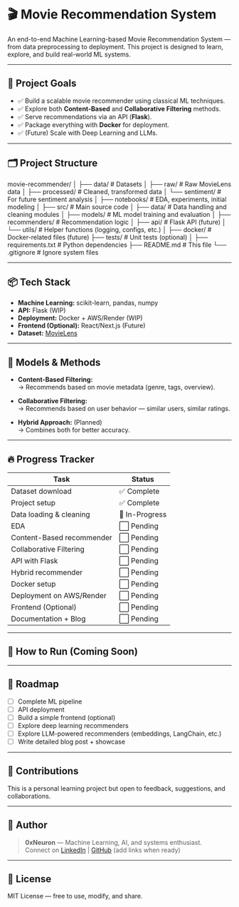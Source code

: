 # 🎬 Movie Recommendation System

An end-to-end Machine Learning-based Movie Recommendation System — from data preprocessing to deployment. This project is designed to learn, explore, and build real-world ML systems.

---

## 🚀 Project Goals
- ✅ Build a scalable movie recommender using classical ML techniques.
- ✅ Explore both **Content-Based** and **Collaborative Filtering** methods.
- ✅ Serve recommendations via an API (**Flask**).
- ✅ Package everything with **Docker** for deployment.
- ✅ (Future) Scale with Deep Learning and LLMs.

---

## 🗂️ Project Structure

movie-recommender/
│
├── data/ # Datasets
│ ├── raw/ # Raw MovieLens data
│ ├── processed/ # Cleaned, transformed data
│ └── sentiment/ # For future sentiment analysis
│
├── notebooks/ # EDA, experiments, initial modeling
│
├── src/ # Main source code
│ ├── data/ # Data handling and cleaning modules
│ ├── models/ # ML model training and evaluation
│ ├── recommenders/ # Recommendation logic
│ ├── api/ # Flask API (future)
│ └── utils/ # Helper functions (logging, configs, etc.)
│
├── docker/ # Docker-related files (future)
├── tests/ # Unit tests (optional)
│
├── requirements.txt # Python dependencies
├── README.md # This file
└── .gitignore # Ignore system files


---

## 📦 Tech Stack

- **Machine Learning:** scikit-learn, pandas, numpy
- **API:** Flask (WIP)
- **Deployment:** Docker + AWS/Render (WIP)
- **Frontend (Optional):** React/Next.js (Future)
- **Dataset:** [MovieLens](https://grouplens.org/datasets/movielens/)

---

## 🧠 Models & Methods

- **Content-Based Filtering:**  
→ Recommends based on movie metadata (genre, tags, overview).

- **Collaborative Filtering:**  
→ Recommends based on user behavior — similar users, similar ratings.

- **Hybrid Approach:** (Planned)  
→ Combines both for better accuracy.

---

## 🔥 Progress Tracker

| Task                        | Status        |
|-----------------------------|---------------|
| Dataset download            | ✅ Complete   |
| Project setup               | ✅ Complete   |
| Data loading & cleaning     | 🔄 In-Progress|
| EDA                         | ⬜ Pending    |
| Content-Based recommender   | ⬜ Pending    |
| Collaborative Filtering     | ⬜ Pending    |
| API with Flask              | ⬜ Pending    |
| Hybrid recommender          | ⬜ Pending    |
| Docker setup                | ⬜ Pending    |
| Deployment on AWS/Render    | ⬜ Pending    |
| Frontend (Optional)         | ⬜ Pending    |
| Documentation + Blog        | ⬜ Pending    |

---

## 📄 How to Run (Coming Soon)


---

## 🌟 Roadmap

- [ ] Complete ML pipeline
- [ ] API deployment
- [ ] Build a simple frontend (optional)
- [ ] Explore deep learning recommenders
- [ ] Explore LLM-powered recommenders (embeddings, LangChain, etc.)
- [ ] Write detailed blog post + showcase

---

## 🤝 Contributions

This is a personal learning project but open to feedback, suggestions, and collaborations.

---

## 🧠 Author

> **0xNeuron** — Machine Learning, AI, and systems enthusiast.  
> Connect on [LinkedIn](https://linkedin.com/) | [GitHub](https://github.com/) (add links when ready)

---

## 📜 License

MIT License — free to use, modify, and share.

